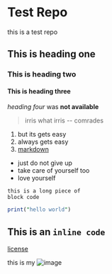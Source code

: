 # Test Repo

this is a test repo

## This is heading one

### This is heading two

#### This is heading three

*heading four* was **not available**

> irris what irris -- comrades

1. but its gets easy
2. always gets easy
3. [markdown](https://www.markdownguide.org/cheat-sheet/)

- just do not give up
- take care of yourself too
- love yourself

```
this is a long piece of
block code
```

```perl
print("hello world")
```
This is an `inline code`
---

[license](https://choosealicense.com/licenses/mit/)

this is my ![image](https://images.unsplash.com/photo-1643835290478-bdf2617dd65c?ixlib=rb-1.2.1&)
